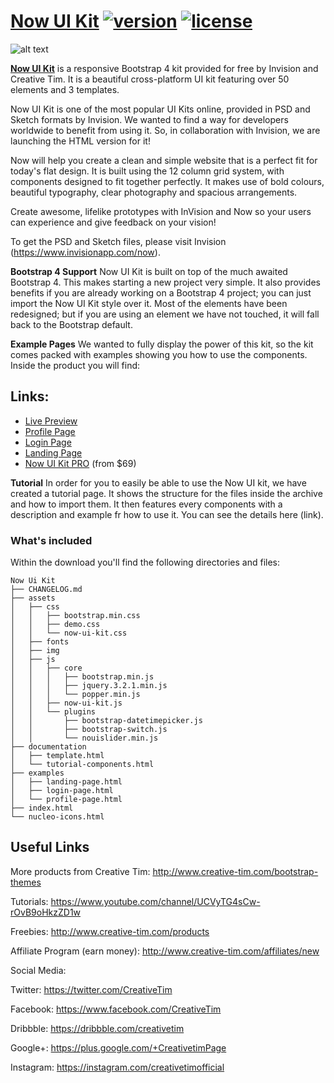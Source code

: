 # [Now UI Kit](http://demos.creative-tim.com/now-ui-kit/index.html) [![version][version-badge]][CHANGELOG] [![license][license-badge]][LICENSE]

![alt text](https://s3.amazonaws.com/creativetim_bucket/products/56/original/opt_nuk_thumbnail.jpg?1466002372 "Now UI Kit")


**[Now UI Kit](http://demos.creative-tim.com/now-ui-kit/index.html)** is a responsive Bootstrap 4 kit provided for free by Invision and Creative Tim. It is a beautiful cross-platform UI kit featuring over 50 elements and 3 templates.

Now UI Kit is one of the most popular UI Kits online, provided in PSD and Sketch formats by Invision. We wanted to find a way for developers worldwide to benefit from using it. So, in collaboration with Invision, we are launching the HTML version for it!

Now will help you create a clean and simple website that is a perfect fit for today's flat design. It is built using the 12 column grid system, with components designed to fit together perfectly. It makes use of bold colours, beautiful typography, clear photography and spacious arrangements.

Create awesome, lifelike prototypes with InVision and Now so your users can experience and give feedback on your vision!

To get the PSD and Sketch files, please visit Invision (https://www.invisionapp.com/now).


**Bootstrap 4 Support**
Now UI Kit is built on top of the much awaited Bootstrap 4. This makes starting a new project very simple. It also provides benefits if you are already working on a Bootstrap 4 project; you can just import the Now UI Kit style over it. Most of the elements have been redesigned; but if you are using an element we have not touched, it will fall back to the Bootstrap default.

**Example Pages**
We wanted to fully display the power of this kit, so the kit comes packed with examples showing you how to use the components. Inside the product you will find:

## Links:

+ [Live Preview](http://demos.creative-tim.com/now-ui-kit/index.html)
+ [Profile Page](http://demos.creative-tim.com/now-ui-kit/examples/profile-page.html)
+ [Login Page](http://demos.creative-tim.com/now-ui-kit/examples/login-page.html)
+ [Landing Page](http://demos.creative-tim.com/now-ui-kit/examples/landing-page.html)
+ [Now UI Kit PRO](http://demos.creative-tim.com/now-ui-kit-pro/presentation.html) (from $69)

**Tutorial**
In order for you to easily be able to use the Now UI kit, we have created a tutorial page. It shows the structure for the files inside the archive and how to import them. It then features every components with a description and example fr how to use it. You can see the details here (link).


### What's included

Within the download you'll find the following directories and files:


```
Now Ui Kit
├── CHANGELOG.md
├── assets
│   ├── css
│   │   ├── bootstrap.min.css
│   │   ├── demo.css
│   │   └── now-ui-kit.css
│   ├── fonts
│   ├── img
│   ├── js
│   │   ├── core
│   │   │   ├── bootstrap.min.js
│   │   │   ├── jquery.3.2.1.min.js
│   │   │   └── popper.min.js
│   │   ├── now-ui-kit.js
│   │   └── plugins
│   │       ├── bootstrap-datetimepicker.js
│   │       ├── bootstrap-switch.js
│   │       └── nouislider.min.js
├── documentation
│   ├── template.html
│   └── tutorial-components.html
├── examples
│   ├── landing-page.html
│   ├── login-page.html
│   └── profile-page.html
├── index.html
└── nucleo-icons.html
```

## Useful Links

More products from Creative Tim: <http://www.creative-tim.com/bootstrap-themes>

Tutorials: <https://www.youtube.com/channel/UCVyTG4sCw-rOvB9oHkzZD1w>

Freebies: <http://www.creative-tim.com/products>

Affiliate Program (earn money): <http://www.creative-tim.com/affiliates/new>

Social Media:

Twitter: <https://twitter.com/CreativeTim>

Facebook: <https://www.facebook.com/CreativeTim>

Dribbble: <https://dribbble.com/creativetim>

Google+: <https://plus.google.com/+CreativetimPage>

Instagram: <https://instagram.com/creativetimofficial>

[CHANGELOG]: ./CHANGELOG.md
[LICENSE]: ./LICENSE
[version-badge]: https://img.shields.io/badge/version-1.1.0-blue.svg
[license-badge]: https://img.shields.io/badge/license-MIT-blue.svg
